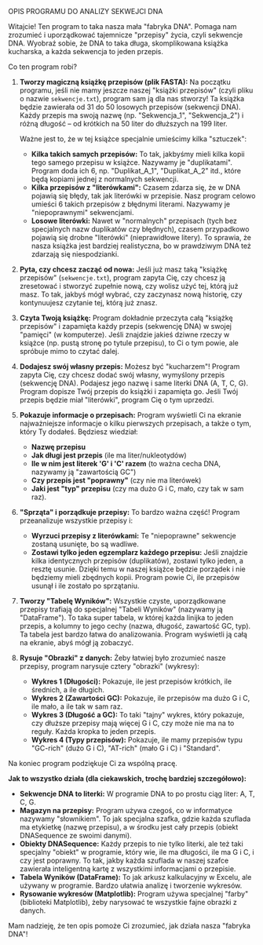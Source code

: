 OPIS PROGRAMU DO ANALIZY SEKWEJCI DNA

Witajcie! Ten program to taka nasza mała "fabryka DNA".
Pomaga nam zrozumieć i uporządkować tajemnicze "przepisy" życia,
czyli sekwencje DNA. Wyobraź sobie, że DNA to taka długa,
skomplikowana książka kucharska, a każda sekwencja to jeden przepis.

Co ten program robi?

1.  **Tworzy magiczną książkę przepisów (plik FASTA):**
    Na początku programu, jeśli nie mamy jeszcze naszej "książki przepisów"
    (czyli pliku o nazwie `sekwencje.txt`), program sam ją dla nas stworzy!
    Ta książka będzie zawierała od 31 do 50 losowych przepisów (sekwencji DNA).
    Każdy przepis ma swoją nazwę (np. "Sekwencja_1", "Sekwencja_2")
    i różną długość – od krótkich na 50 liter do dłuższych na 199 liter.
    
    Ważne jest to, że w tej książce specjalnie umieścimy kilka "sztuczek":
    * **Kilka takich samych przepisów:** To tak, jakbyśmy mieli kilka kopii
        tego samego przepisu w książce. Nazywamy je "duplikatami".
        Program doda ich 6, np. "Duplikat_A_1", "Duplikat_A_2" itd.,
        które będą kopiami jednej z normalnych sekwencji.
    * **Kilka przepisów z "literówkami":** Czasem zdarza się, że w DNA
        pojawią się błędy, tak jak literówki w przepisie. Nasz program
        celowo umieści 6 takich przepisów z błędnymi literami.
        Nazywamy je "niepoprawnymi" sekwencjami.
    * **Losowe literówki:** Nawet w "normalnych" przepisach (tych bez
        specjalnych nazw duplikatów czy błędnych), czasem przypadkowo
        pojawią się drobne "literówki" (nieprawidłowe litery).
        To sprawia, że nasza książka jest bardziej realistyczna,
        bo w prawdziwym DNA też zdarzają się niespodzianki.

2.  **Pyta, czy chcesz zacząć od nowa:**
    Jeśli już masz taką "książkę przepisów" (`sekwencje.txt`), program
    zapyta Cię, czy chcesz ją zresetować i stworzyć zupełnie nową,
    czy wolisz użyć tej, którą już masz. To tak, jakbyś mógł wybrać,
    czy zaczynasz nową historię, czy kontynuujesz czytanie tej, którą już znasz.

3.  **Czyta Twoją książkę:**
    Program dokładnie przeczyta całą "książkę przepisów" i zapamięta
    każdy przepis (sekwencję DNA) w swojej "pamięci" (w komputerze).
    Jeśli znajdzie jakieś dziwne rzeczy w książce (np. pustą stronę
    po tytule przepisu), to Ci o tym powie, ale spróbuje mimo to
    czytać dalej.

4.  **Dodajesz swój własny przepis:**
    Możesz być "kucharzem"! Program zapyta Cię, czy chcesz dodać
    swój własny, wymyślony przepis (sekwencję DNA). Podajesz jego nazwę
    i same literki DNA (A, T, C, G). Program dopisze Twój przepis do
    książki i zapamięta go. Jeśli Twój przepis będzie miał "literówki",
    program Cię o tym uprzedzi.

5.  **Pokazuje informacje o przepisach:**
    Program wyświetli Ci na ekranie najważniejsze informacje o kilku
    pierwszych przepisach, a także o tym, który Ty dodałeś. Będziesz
    wiedział:
    * **Nazwę przepisu**
    * **Jak długi jest przepis** (ile ma liter/nukleotydów)
    * **Ile w nim jest literek 'G' i 'C' razem** (to ważna cecha DNA,
        nazywamy ją "zawartością GC")
    * **Czy przepis jest "poprawny"** (czy nie ma literówek)
    * **Jaki jest "typ" przepisu** (czy ma dużo G i C, mało, czy tak
        w sam raz).

6.  **"Sprząta" i porządkuje przepisy:**
    To bardzo ważna część! Program przeanalizuje wszystkie przepisy i:
    * **Wyrzuci przepisy z literówkami:** Te "niepoprawne" sekwencje
        zostaną usunięte, bo są wadliwe.
    * **Zostawi tylko jeden egzemplarz każdego przepisu:** Jeśli znajdzie
        kilka identycznych przepisów (duplikatów), zostawi tylko jeden,
        a resztę usunie. Dzięki temu w naszej książce będzie porządek
        i nie będziemy mieli zbędnych kopii.
    Program powie Ci, ile przepisów usunął i ile zostało po sprzątaniu.

7.  **Tworzy "Tabelę Wyników":**
    Wszystkie czyste, uporządkowane przepisy trafiają do specjalnej
    "Tabeli Wyników" (nazywamy ją "DataFrame"). To taka super tabela,
    w której każda linijka to jeden przepis, a kolumny to jego cechy
    (nazwa, długość, zawartość GC, typ). Ta tabela jest bardzo łatwa do
    analizowania. Program wyświetli ją całą na ekranie, abyś mógł ją zobaczyć.

8.  **Rysuje "Obrazki" z danych:**
    Żeby łatwiej było zrozumieć nasze przepisy, program narysuje cztery
    "obrazki" (wykresy):
    * **Wykres 1 (Długości):** Pokazuje, ile jest przepisów krótkich,
        ile średnich, a ile długich.
    * **Wykres 2 (Zawartości GC):** Pokazuje, ile przepisów ma dużo G i C,
        ile mało, a ile tak w sam raz.
    * **Wykres 3 (Długość a GC):** To taki "tajny" wykres, który pokazuje,
        czy dłuższe przepisy mają więcej G i C, czy może nie ma na to reguły.
        Każda kropka to jeden przepis.
    * **Wykres 4 (Typy przepisów):** Pokazuje, ile mamy przepisów typu
        "GC-rich" (dużo G i C), "AT-rich" (mało G i C) i "Standard".

Na koniec program podziękuje Ci za wspólną pracę.

**Jak to wszystko działa (dla ciekawskich, trochę bardziej szczegółowo):**

* **Sekwencje DNA to literki:** W programie DNA to po prostu ciąg liter: A, T, C, G.
* **Magazyn na przepisy:** Program używa czegoś, co w informatyce nazywamy "słownikiem".
    To jak specjalna szafka, gdzie każda szuflada ma etykietkę (nazwę przepisu),
    a w środku jest cały przepis (obiekt DNASequence ze swoimi danymi).
* **Obiekty DNASequence:** Każdy przepis to nie tylko literki, ale też taki
    specjalny "obiekt" w programie, który wie, ile ma długości, ile ma G i C,
    i czy jest poprawny. To tak, jakby każda szuflada w naszej szafce
    zawierała inteligentną kartę z wszystkimi informacjami o przepisie.
* **Tabela Wyników (DataFrame):** To jak arkusz kalkulacyjny w Excelu,
    ale używany w programie. Bardzo ułatwia analizę i tworzenie wykresów.
* **Rysowanie wykresów (Matplotlib):** Program używa specjalnej "farby"
    (biblioteki Matplotlib), żeby narysować te wszystkie fajne obrazki
    z danych.

Mam nadzieję, że ten opis pomoże Ci zrozumieć, jak działa nasza "fabryka DNA"!

